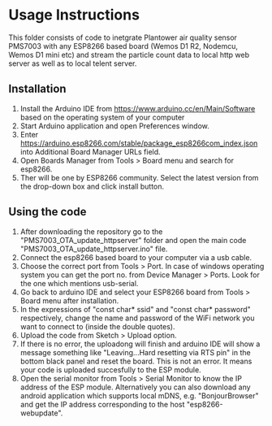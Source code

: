 # Usage Instructions 

This folder consists of code to inetgrate Plantower air quality sensor PMS7003 with any ESP8266 based board (Wemos D1 R2, Nodemcu, Wemos D1 mini etc) and stream the particle count data to local http web server as well as to local telent server.


## Installation

1. Install the Arduino IDE from https://www.arduino.cc/en/Main/Software based on the operating system of your computer
2. Start Arduino application and open Preferences window.
3. Enter https://arduino.esp8266.com/stable/package_esp8266com_index.json into Additional Board Manager URLs field.
4. Open Boards Manager from Tools > Board menu and search for esp8266.
5. Ther will be one by ESP8266 community. Select the latest version from the drop-down box and click install button. 

## Using the code

1. After downloading the repository go to the "PMS7003_OTA_update_httpserver" folder and open the main code "PMS7003_OTA_update_httpserver.ino" file.
2. Connect the esp8266 based board to your computer via a usb cable.
3. Choose the correct port from Tools > Port. In case of windows operating system you can get the port no. from Device Manager > Ports. Look for the one which mentions usb-serial.
4. Go back to arduino IDE and select your ESP8266 board from Tools > Board menu after installation.
5. In the expressions of "const char* ssid" and "const char* password" respectively, change the name and password of the WiFi network you want to connect to (inside the double        quotes).
6. Upload the code from Sketch > Upload option.
7. If there is no error, the uploadong will finish and arduino IDE will show a message something like "Leaving...Hard resetting via RTS pin" in the bottom black panel and reset      the board. This is not an error. It means your code is uploaded succesfully to the ESP module.
8. Open the serial monitor from Tools > Serial Monitor to know the IP address of the ESP module. Alternatively you can also download any android application which supports local      mDNS, e.g. "BonjourBrowser" and get the IP address corresponding to the host "esp8266-webupdate".


